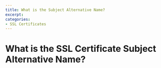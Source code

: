 ```yaml
---
title: What is the Subject Alternative Name?
excerpt:
categories:
- SSL Certificates
---
```


# What is the SSL Certificate Subject Alternative Name?
